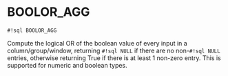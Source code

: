 # BOOLOR_AGG
`#!sql BOOLOR_AGG`

Compute the logical OR of the boolean value of every input
in a column/group/window, returning `#!sql NULL` if there are no non-`#!sql NULL` entries, otherwise
returning True if there is at least 1 non-zero entry. This is supported for
numeric and boolean types.


